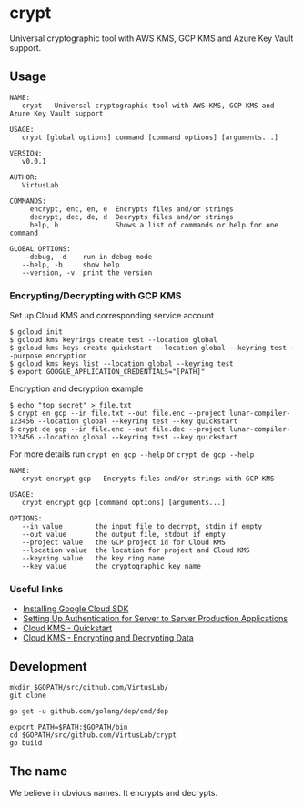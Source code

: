 # crypt

Universal cryptographic tool with AWS KMS, GCP KMS and Azure Key Vault support.

## Usage

    NAME:
       crypt - Universal cryptographic tool with AWS KMS, GCP KMS and Azure Key Vault support

    USAGE:
       crypt [global options] command [command options] [arguments...]

    VERSION:
       v0.0.1

    AUTHOR:
       VirtusLab

    COMMANDS:
         encrypt, enc, en, e  Encrypts files and/or strings
         decrypt, dec, de, d  Decrypts files and/or strings
         help, h              Shows a list of commands or help for one command

    GLOBAL OPTIONS:
       --debug, -d    run in debug mode
       --help, -h     show help
       --version, -v  print the version

### Encrypting/Decrypting with GCP KMS

Set up Cloud KMS and corresponding service account

    $ gcloud init
    $ gcloud kms keyrings create test --location global
    $ gcloud kms keys create quickstart --location global --keyring test --purpose encryption
    $ gcloud kms keys list --location global --keyring test
    $ export GOOGLE_APPLICATION_CREDENTIALS="[PATH]"

Encryption and decryption example

    $ echo "top secret" > file.txt
    $ crypt en gcp --in file.txt --out file.enc --project lunar-compiler-123456 --location global --keyring test --key quickstart
    $ crypt de gcp --in file.enc --out file.dec --project lunar-compiler-123456 --location global --keyring test --key quickstart

For more details run `crypt en gcp --help` or `crypt de gcp --help`

    NAME:
       crypt encrypt gcp - Encrypts files and/or strings with GCP KMS

    USAGE:
       crypt encrypt gcp [command options] [arguments...]

    OPTIONS:
       --in value        the input file to decrypt, stdin if empty
       --out value       the output file, stdout if empty
       --project value   the GCP project id for Cloud KMS
       --location value  the location for project and Cloud KMS
       --keyring value   the key ring name
       --key value       the cryptographic key name

### Useful links

- [Installing Google Cloud SDK](https://cloud.google.com/sdk/install)
- [Setting Up Authentication for Server to Server Production Applications](https://cloud.google.com/docs/authentication/production)
- [Cloud KMS - Quickstart](https://cloud.google.com/kms/docs/quickstart)
- [Cloud KMS - Encrypting and Decrypting Data](https://cloud.google.com/kms/docs/encrypt-decrypt#kms-howto-encrypt-go)

## Development

    mkdir $GOPATH/src/github.com/VirtusLab/
    git clone

    go get -u github.com/golang/dep/cmd/dep

    export PATH=$PATH:$GOPATH/bin
    cd $GOPATH/src/github.com/VirtusLab/crypt
    go build

## The name

We believe in obvious names. It encrypts and decrypts.
